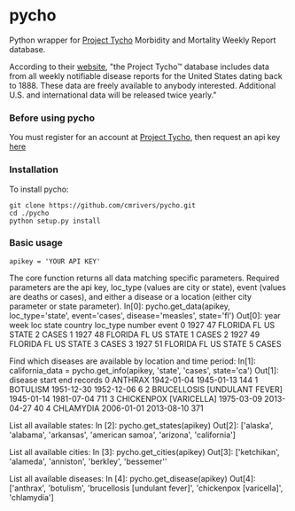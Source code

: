 pycho
=====

Python wrapper for [Project Tycho](http://www.tycho.pitt.edu/) Morbidity and Mortality Weekly Report database.

According to their [website](http://www.tycho.pitt.edu/), "the Project Tycho™ database includes data from all weekly notifiable disease reports for the United States dating back to 1888. These data are freely available to anybody interested. Additional U.S. and international data will be released twice yearly."

### Before using pycho

You must register for an account at [Project Tycho](http://www.tycho.pitt.edu/), then request an api key [here](http://www.tycho.pitt.edu/apikey.php)


### Installation

To install pycho:

    git clone https://github.com/cmrivers/pycho.git
    cd ./pycho
    python setup.py install

### Basic usage

    apikey = 'YOUR API KEY'

The core function returns all data matching specific parameters. Required parameters are the api key,
loc_type (values are city or state), event (values are deaths or cases), and either a disease or a location (either city parameter or state parameter).
    In[0]: pycho.get_data(apikey, loc_type='state', event='cases', disease='measles', state='fl')
    Out[0]:
        year week      loc state country loc_type number  event
    0   1927   47  FLORIDA    FL      US    STATE      2  CASES
    1   1927   48  FLORIDA    FL      US    STATE      1  CASES
    2   1927   49  FLORIDA    FL      US    STATE      3  CASES
    3   1927   51  FLORIDA    FL      US    STATE      5  CASES


Find which diseases are available by location and time period:
    In[1]: california_data = pycho.get_info(apikey, 'state', 'cases', state='ca')
    Out[1]:
                                   disease       start         end records
    0                              ANTHRAX  1942-01-04  1945-01-13     144
    1                             BOTULISM  1951-12-30  1952-12-06       6
    2         BRUCELLOSIS [UNDULANT FEVER]  1945-01-14  1981-07-04     711
    3               CHICKENPOX [VARICELLA]  1975-03-09  2013-04-27      40
    4                            CHLAMYDIA  2006-01-01  2013-08-10     371

List all available states:
    In [2]: pycho.get_states(apikey)
    Out[2]:
    ['alaska',
     'alabama',
     'arkansas',
     'american samoa',
     'arizona',
     'california']

List all available cities:
    In [3]: pycho.get_cities(apikey)
    Out[3]:
    ['ketchikan',
     'alameda',
     'anniston',
     'berkley',
     'bessemer''

List all available diseases:
    In [4]: pycho.get_disease(apikey)
    Out[4]:
    ['anthrax',
     'botulism',
     'brucellosis [undulant fever]',
     'chickenpox [varicella]',
     'chlamydia']

